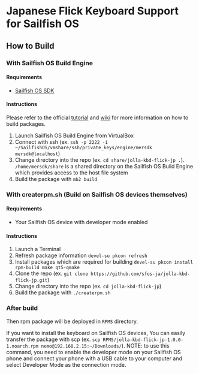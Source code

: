 # Japanese Flick Keyboard Support for Sailfish OS

## How to Build

### With Sailfish OS Build Engine

#### Requirements

* [Sailfish OS SDK](https://sailfishos.org/wiki/Application_SDK)

#### Instructions

Please refer to the official [tutorial](https://sailfishos.org/develop/tutorials/building-sailfish-os-packages-manually/) and [wiki](https://sailfishos.org/wiki/Building_packages) for more information on how to build packages.

1. Launch Sailfish OS Build Engine from VirtualBox
2. Connect with ssh (ex. `ssh -p 2222 -i ~/SailfishOS/vmshare/ssh/private_keys/engine/mersdk mersdk@localhost`)
3. Change directory into the repo (ex. `cd share/jolla-kbd-flick-jp .`). `/home/mersdk/share` is a shared directory on the Sailfish OS Build Engine which provides access to the host file system
4. Build the package with `mb2 build`

### With createrpm.sh (Build on Sailfish OS devices themselves)

#### Requirements

* Your Sailfish OS device with developer mode enabled

#### Instructions

1. Launch a Terminal
2. Refresh package information `devel-su pkcon refresh`
3. Install packages which are required for building `devel-su pkcon install rpm-build make qt5-qmake`
4. Clone the repo (ex. `git clone https://github.com/sfos-ja/jolla-kbd-flick-jp.git`)
5. Change directory into the repo (ex. `cd jolla-kbd-flick-jp`)
6. Build the package with `./createrpm.sh`

### After build

Then rpm package will be deployed in `RPMS` directory. 

If you want to install the keyboard on Sailfish OS devices, You can easily transfer the package with scp (ex. `scp RPMS/jolla-kbd-flick-jp-1.0.0-1.noarch.rpm nemo@192.168.2.15:~/Downloads/`). NOTE: to use this command, you need to enable the developer mode on your Sailfish OS phone and connect your phone with a USB cable to your computer and select Developer Mode as the connection mode.
